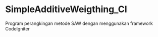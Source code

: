 # SimpleAdditiveWeigthing_CI
Program perangkingan metode SAW dengan menggunakan framework CodeIgniter
